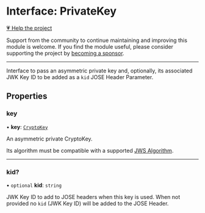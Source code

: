 # Interface: PrivateKey

[💗 Help the project](https://github.com/sponsors/panva)

Support from the community to continue maintaining and improving this module is welcome. If you find the module useful, please consider supporting the project by [becoming a sponsor](https://github.com/sponsors/panva).

***

Interface to pass an asymmetric private key and, optionally, its associated JWK Key ID to be
added as a `kid` JOSE Header Parameter.

## Properties

### key

• **key**: [`CryptoKey`](https://developer.mozilla.org/docs/Web/API/CryptoKey)

An asymmetric private CryptoKey.

Its algorithm must be compatible with a supported [JWS Algorithm](../type-aliases/JWSAlgorithm.md).

***

### kid?

• `optional` **kid**: `string`

JWK Key ID to add to JOSE headers when this key is used. When not provided no `kid` (JWK Key
ID) will be added to the JOSE Header.
